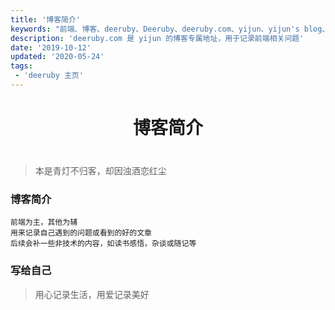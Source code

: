 ```yaml
---
title: '博客简介'
keywords: "前端、博客、deeruby、Deeruby、deeruby.com、yijun、yijun's blog、JavaScript、vue、react、es6、uni-app、nodejs"
description: 'deeruby.com 是 yijun 的博客专属地址，用于记录前端相关问题'
date: '2019-10-12'
updated: '2020-05-24'
tags:
 - 'deeruby 主页'
---
```


# <h1 style="text-align: center; margin-bottom: 40px;">博客简介</h1>

<ArticlesHome/>

>本是青灯不归客，却因浊酒恋红尘

### 博客简介

```
前端为主，其他为辅
用来记录自己遇到的问题或看到的好的文章
后续会补一些非技术的内容，如读书感悟，杂谈或随记等
```

### 写给自己

>用心记录生活，用爱记录美好
